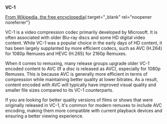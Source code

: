 <!-- markdownlint-disable MD041-->
**VC-1**<br>

[From Wikipedia, the free encyclopedia](https://en.wikipedia.org/wiki/VC-1){:target="\_blank" rel="noopener noreferrer"}

VC-1 is a video compression codec primarily developed by Microsoft. It is often associated with older Blu-ray discs and some HD digital video content. While VC-1 was a popular choice in the early days of HD content, it has been largely supplanted by more efficient codecs, such as AVC (H.264) for 1080p Remuxes and HEVC (H.265) for 2160p Remuxes.

When it comes to remuxing, many release groups upgrade older VC-1 encoded content to AVC (If a disc is released as AVC), especially for 1080p Remuxes. This is because AVC is generally more efficient in terms of compression while maintaining better quality at lower bitrates. As a result, content encoded with AVC will typically have improved visual quality and smaller file sizes compared to its VC-1 counterparts.

If you are looking for better quality versions of films or shows that were originally released in VC-1, it's common for modern remuxes to include AVC encoding, making them more compatible with current playback devices and ensuring a better viewing experience.
<!-- markdownlint-enable MD041-->
